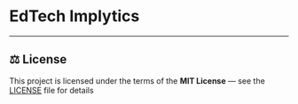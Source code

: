 # EdTech Implytics
---

## ⚖️ License

This project is licensed under the terms of the **MIT License** — see the [LICENSE](LICENSE) file for details
